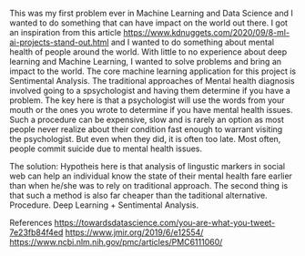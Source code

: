 
This was my first problem ever in Machine Learning and Data Science and I wanted to do something that can have impact on the world out there.
I got an inspiration from this article https://www.kdnuggets.com/2020/09/8-ml-ai-projects-stand-out.html and I wanted to do something about mental health of people around the world.
With little to no experience about deep learning and Machine Learning, I wanted to solve problems and bring an impact to the world.
The core machine learning application for this project is Sentimental Analysis.
The traditional approaches of Mental health diagnosis involved going to a spsychologist and having them determine if you have a problem.
The key here is that a psychologist will use the words from your mouth or the ones you wrote to determine if you have mental health  issues.
Such a procedure can be expensive, slow and is rarely an option as most people never realize about their condition fast enough to warrant visiting the psychologist.
But even when they did, it is often too late. 
Most often, people commit suicide due to mental health issues.

The solution:
  Hypotheis here is that analysis of lingustic markers in social web can help an individual know the state of their mental health fare earlier than when he/she was to rely on traditional approach.
  The second thing is that such a method is also far cheaper than the taditional alternative.
Procedure.
  Deep Learning + Sentimental Analysis.

References
https://towardsdatascience.com/you-are-what-you-tweet-7e23fb84f4ed
https://www.jmir.org/2019/6/e12554/
https://www.ncbi.nlm.nih.gov/pmc/articles/PMC6111060/
